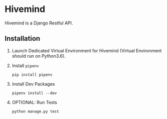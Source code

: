 # Hivemind

Hivemind is a Django Restful API.

## Installation

1. Launch Dedicated Virtual Environment for Hivemind (Virtual Environment should run on Python3.6).

2. Install `pipenv`

    ```code
    pip install pipenv
    ```

3. Install Dev Packages

    ```code
    pipenv install --dev
    ```

4. OPTIONAL: Run Tests

    ```code
    python manage.py test
    ```
